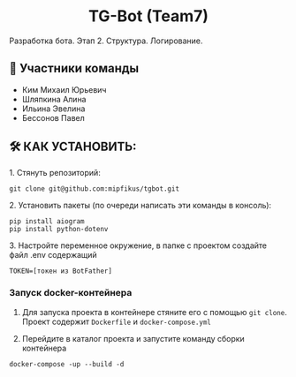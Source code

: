 <h1 align="center" id="title">TG-Bot (Team7)</h1>

<p id="description">Разработка бота. Этап 2. Структура. Логирование.</p>

  
  
<h2>🧐 Участники команды</h2>

*   Ким Михаил Юрьевич
*   Шляпкина Алина
*   Ильина Эвелина
*   Бессонов Павел

<h2>🛠️ КАК УСТАНОВИТЬ:</h2>
 
<p>1. Стянуть репозиторий:</p>

```
git clone git@github.com:mipfikus/tgbot.git
```

<p>2. Установить пакеты (по очереди написать эти команды в консоль):</p>

```
pip install aiogram
pip install python-dotenv
```

<p>3. Настройте переменное окружение, в папке с проектом создайте файл .env содержащий</p>

```
TOKEN=[токен из BotFather]
```

### Запуск docker-контейнера

1. Для запуска проекта в контейнере стяните его с помощью `git clone`. Проект содержит `Dockerfile` и `docker-compose.yml`

2. Перейдите в каталог проекта и запустите команду сборки контейнера

```
docker-compose -up --build -d
```